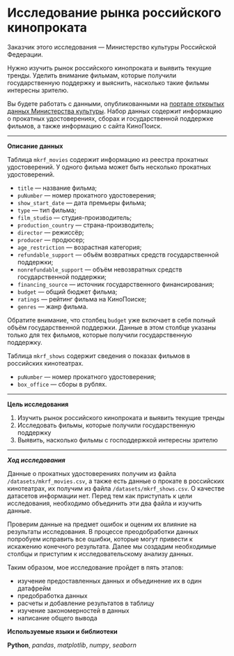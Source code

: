 # Исследование рынка российского кинопроката

Заказчик этого исследования — Министерство культуры Российской Федерации.

Нужно изучить рынок российского кинопроката и выявить текущие тренды. Уделить внимание фильмам, которые получили государственную поддержку и выяснить, насколько такие фильмы интересны зрителю.

Вы будете работать с данными, опубликованными на [портале открытых данных Министерства культуры](http://opendata.mkrf.ru/). Набор данных содержит информацию о прокатных удостоверениях, сборах и государственной поддержке фильмов, а также информацию с сайта КиноПоиск.

---
    
**Описание данных**

Таблица `mkrf_movies` содержит информацию из реестра прокатных удостоверений. У одного фильма может быть несколько прокатных удостоверений.

- `title` — название фильма;
- `puNumber` — номер прокатного удостоверения;
- `show_start_date` — дата премьеры фильма;
- `type` — тип фильма;
- `film_studio` — студия-производитель;
- `production_country` — страна-производитель;
- `director` — режиссёр;
- `producer` — продюсер;
- `age_restriction` — возрастная категория;
- `refundable_support` _—_ объём возвратных средств государственной поддержки;
- `nonrefundable_support` _—_ объём невозвратных средств государственной поддержки;
- `financing_source` _—_ источник государственного финансирования;
- `budget` _—_ общий бюджет фильма;
- `ratings` _—_ рейтинг фильма на КиноПоиске;
- `genres` _—_ жанр фильма.

Обратите внимание, что столбец `budget` уже включает в себя полный объём государственной поддержки. Данные в этом столбце указаны только для тех фильмов, которые получили государственную поддержку.

Таблица `mkrf_shows` содержит сведения о показах фильмов в российских кинотеатрах.

- `puNumber` — номер прокатного удостоверения;
- `box_office` — сборы в рублях.
---
    
**Цель исследования**

1. Изучить рынок российского кинопроката и выявить текущие тренды
2. Исследовать фильмы, которые получили государственную поддержку
3. Выявить, насколько фильмы с господдержкой интересны зрителю
---
    
***Ход исследования***
    
Данные о прокатных удостоверениях получим из файла `/datasets/mkrf_movies.csv`, а также есть данные о прокате в российских кинотеатрах, их получим из файла `/datasets/mkrf_shows.csv`. О качестве датасетов информации нет. Перед тем как приступать к цели исследования, необходимо объединить эти два файла и изучить данные.
    
Проверим данные на предмет ошибок и оценим их влияние на результаты исследования. В процессе преодобработки данных попробуем исправить все ошибки, которые могут привести к искажению конечного результата. Далее мы создадим необходимые столбцы и приступим к исследовательскому анализу данных.
    
Таким образом, мое исследование пройдет в пять этапов:
- изучение предоставленных данных и объединение их в один датафрейм
- предобработка данных
- расчеты и добавление результатов в таблицу
- изучение закономерностей в данных
- написание общего вывода

**Используемые языки и библиотеки**

**Python**, *pandas*, *matplotlib*, *numpy*, *seaborn*
